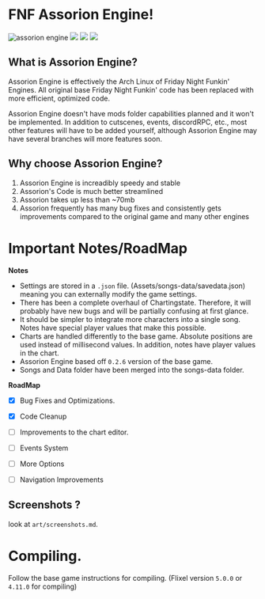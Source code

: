 # FNF Assorion Engine!

![assorion engine](https://github.com/Legendary-Candice-Joe/FNF-Assorion-Engine/assets/105545224/6e765e3c-5cc9-4cfe-ac16-3c080aa037f3)
 <img src="https://img.shields.io/github/repo-size/Legendary-Candice-Joe/FNF-Assorion-Engine?style=flat-square&color=06b59c"/>
 <img src="https://img.shields.io/github/commit-activity/m/Legendary-Candice-Joe/FNF-Assorion-Engine?style=flat-square&color=06b59c"/> 
 <img src="https://img.shields.io/github/v/release/Legendary-Candice-Joe/FNF-Assorion-Engine?style=flat-square&color=06b59c"/> 
 <img scr="https://img.shields.io/github/release-date/Legendary-Candice-Joe/FNF-Assorion-Engine?style=flat-square&color=06b59c"/>
## What is Assorion Engine?

Assorion Engine is effectively the Arch Linux of Friday Night Funkin' Engines. 
All original base Friday Night Funkin' code has been replaced with more efficient, optimized code. 

Assorion Engine doesn't have mods folder capabilities planned and it won't be implemented. 
In addition to cutscenes, events, discordRPC, etc., most other features will have to be added yourself, 
although Assorion Engine may have several branches will more features soon.

## Why choose Assorion Engine?

1. Assorion Engine is increadibly speedy and stable
2. Assorion's Code is much better streamlined
3. Assorion takes up less than ~70mb
4. Assorion frequently has many bug fixes and consistently gets improvements compared to the original game and many other engines

# Important Notes/RoadMap 

  **Notes**   
-	Settings are stored in a `.json` file. (Assets/songs-data/savedata.json) meaning you can externally modify the game settings.
-	There has been a complete overhaul of Chartingstate. Therefore, it will probably have new bugs and will be partially confusing at first glance.
-	It should be simpler to integrate more characters into a single song. Notes have special player values that make this possible.
-	Charts are handled differently to the base game. Absolute positions are used instead of millisecond values. In addition, notes have player values in the chart.
-	Assorion Engine based off `0.2.6` version of the base game. 
-	Songs and Data folder have been merged into the songs-data folder.
  
 **RoadMap**
* [X]	Bug Fixes and Optimizations.
* [X]	Code Cleanup 
* [ ]	Improvements to the chart editor.
* [ ]	Events System
* [ ]	More Options
* [ ]	Navigation Improvements


## Screenshots ?

look at `art/screenshots.md`.

# Compiling.

Follow the base game instructions for compiling. (Flixel version `5.0.0` or `4.11.0` for compiling)
